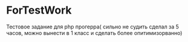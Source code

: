 # ForTestWork
Тестовое задание для php прогерра( сильно не судить сделал за 5 часов, можно вынести в 1 класс и сделать более опитимизорванно)

